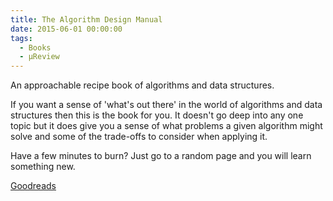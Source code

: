 ```yaml
---
title: The Algorithm Design Manual
date: 2015-06-01 00:00:00
tags:
  - Books
  - μReview
---
```

An approachable recipe book of algorithms and data structures.

If you want a sense of 'what's out there' in the world of algorithms and data structures then this is the book for you.  It doesn't go deep into any one topic but it does give you a sense of what problems a given algorithm might solve and some of the trade-offs to consider when applying it.

Have a few minutes to burn? Just go to a random page and you will learn something new.

[Goodreads](https://www.goodreads.com/book/show/425208.The_Algorithm_Design_Manual?utm_medium=api&amp;utm_source=blog_book)